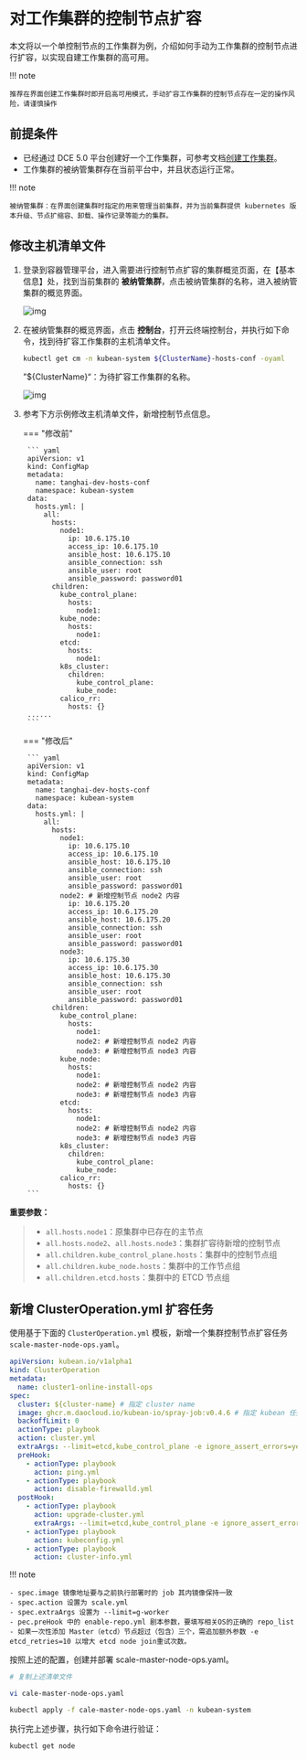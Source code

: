 # 对工作集群的控制节点扩容

本文将以一个单控制节点的工作集群为例，介绍如何手动为工作集群的控制节点进行扩容，以实现自建工作集群的高可用。

!!! note

    推荐在界面创建工作集群时即开启高可用模式，手动扩容工作集群的控制节点存在一定的操作风险，请谨慎操作

## 前提条件

- 已经通过 DCE 5.0 平台创建好一个工作集群，可参考文档[创建工作集群](../user-guide/clusters/create-cluster.md)。
- 工作集群的被纳管集群存在当前平台中，并且状态运行正常。

!!! note

    被纳管集群：在界面创建集群时指定的用来管理当前集群，并为当前集群提供 kubernetes 版本升级、节点扩缩容、卸载、操作记录等能力的集群。

## 修改主机清单文件

1. 登录到容器管理平台，进入需要进行控制节点扩容的集群概览页面，在【基本信息】处，找到当前集群的 **被纳管集群**，点击被纳管集群的名称，进入被纳管集群的概览界面。

    ![img](https://docs.daocloud.io/daocloud-docs-images/docs/zh/docs/kpanda/images/add-master-node01.png)

2. 在被纳管集群的概览界面，点击 **控制台**，打开云终端控制台，并执行如下命令，找到待扩容工作集群的主机清单文件。

    ```bash
    kubectl get cm -n kubean-system ${ClusterName}-hosts-conf -oyaml
    ```
    ”${ClusterName}“：为待扩容工作集群的名称。

    ![img](https://docs.daocloud.io/daocloud-docs-images/docs/zh/docs/kpanda/images/add-master-node02.png)

3. 参考下方示例修改主机清单文件，新增控制节点信息。

    === "修改前"

        ``` yaml
        apiVersion: v1
        kind: ConfigMap
        metadata:
          name: tanghai-dev-hosts-conf
          namespace: kubean-system
        data:
          hosts.yml: |
            all:
              hosts:
                node1:
                  ip: 10.6.175.10 
                  access_ip: 10.6.175.10
                  ansible_host: 10.6.175.10 
                  ansible_connection: ssh
                  ansible_user: root
                  ansible_password: password01
              children:
                kube_control_plane:
                  hosts:
                    node1:
                kube_node:
                  hosts:
                    node1:
                etcd:
                  hosts:
                    node1:
                k8s_cluster:
                  children:
                    kube_control_plane:
                    kube_node:
                calico_rr:
                  hosts: {}
        ......
        ```

    === "修改后"

        ``` yaml
        apiVersion: v1
        kind: ConfigMap
        metadata:
          name: tanghai-dev-hosts-conf
          namespace: kubean-system
        data:
          hosts.yml: |
            all:
              hosts:
                node1:
                  ip: 10.6.175.10
                  access_ip: 10.6.175.10 
                  ansible_host: 10.6.175.10
                  ansible_connection: ssh
                  ansible_user: root
                  ansible_password: password01
                node2: # 新增控制节点 node2 内容 
                  ip: 10.6.175.20
                  access_ip: 10.6.175.20
                  ansible_host: 10.6.175.20
                  ansible_connection: ssh
                  ansible_user: root
                  ansible_password: password01
                node3:
                  ip: 10.6.175.30 
                  access_ip: 10.6.175.30
                  ansible_host: 10.6.175.30 
                  ansible_connection: ssh
                  ansible_user: root
                  ansible_password: password01
              children:
                kube_control_plane:
                  hosts:
                    node1:
                    node2: # 新增控制节点 node2 内容 
                    node3: # 新增控制节点 node3 内容 
                kube_node:
                  hosts:
                    node1:
                    node2: # 新增控制节点 node2 内容 
                    node3: # 新增控制节点 node3 内容 
                etcd:
                  hosts:
                    node1:
                    node2: # 新增控制节点 node2 内容 
                    node3: # 新增控制节点 node3 内容 
                k8s_cluster:
                  children:
                    kube_control_plane:
                    kube_node:
                calico_rr:
                  hosts: {}
        ```

**重要参数：**

>* `all.hosts.node1`：原集群中已存在的主节点
>* `all.hosts.node2`、`all.hosts.node3`：集群扩容待新增的控制节点
>* `all.children.kube_control_plane.hosts`：集群中的控制节点组
>* `all.children.kube_node.hosts`：集群中的工作节点组
>* `all.children.etcd.hosts`：集群中的 ETCD 节点组

## 新增 ClusterOperation.yml 扩容任务

使用基于下面的 `ClusterOperation.yml` 模板，新增一个集群控制节点扩容任务 `scale-master-node-ops.yaml`。

```yaml title="ClusterOperation.yml"
apiVersion: kubean.io/v1alpha1
kind: ClusterOperation
metadata:
  name: cluster1-online-install-ops
spec:
  cluster: ${cluster-name} # 指定 cluster name
  image: ghcr.m.daocloud.io/kubean-io/spray-job:v0.4.6 # 指定 kubean 任务运行的镜像
  backoffLimit: 0
  actionType: playbook
  action: cluster.yml
  extraArgs: --limit=etcd,kube_control_plane -e ignore_assert_errors=yes
  preHook:
    - actionType: playbook
      action: ping.yml
    - actionType: playbook
      action: disable-firewalld.yml
  postHook:
    - actionType: playbook
      action: upgrade-cluster.yml
      extraArgs: --limit=etcd,kube_control_plane -e ignore_assert_errors=yes
    - actionType: playbook
      action: kubeconfig.yml
    - actionType: playbook
      action: cluster-info.yml
```

!!! note

    - spec.image 镜像地址要与之前执行部署时的 job 其内镜像保持一致
    - spec.action 设置为 scale.yml
    - spec.extraArgs 设置为 --limit=g-worker
    - pec.preHook 中的 enable-repo.yml 剧本参数，要填写相关OS的正确的 repo_list 
    - 如果一次性添加 Master（etcd）节点超过（包含）三个，需追加额外参数 -e etcd_retries=10 以增大 etcd node join重试次数。

按照上述的配置，创建并部署 scale-master-node-ops.yaml。

```bash
# 复制上述清单文件

vi cale-master-node-ops.yaml

kubectl apply -f cale-master-node-ops.yaml -n kubean-system
```

执行完上述步骤，执行如下命令进行验证：

```bash
kubectl get node
```
